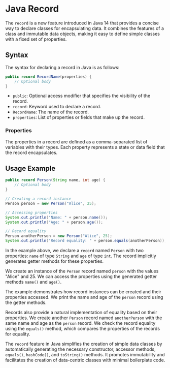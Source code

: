 # Java Record

The `record` is a new feature introduced in Java 14 that provides a concise way to declare classes for encapsulating data. It combines the features of a class and immutable data objects, making it easy to define simple classes with a fixed set of properties.

## Syntax

The syntax for declaring a record in Java is as follows:

```java
public record RecordName(properties) {
    // Optional body
}
```

- `public`: Optional access modifier that specifies the visibility of the record.
- `record`: Keyword used to declare a record.
- `RecordName`: The name of the record.
- `properties`: List of properties or fields that make up the record.

### Properties

The properties in a record are defined as a comma-separated list of variables with their types. Each property represents a state or data field that the record encapsulates.

## Usage Example

```java
public record Person(String name, int age) {
    // Optional body
}

// Creating a record instance
Person person = new Person("Alice", 25);

// Accessing properties
System.out.println("Name: " + person.name());
System.out.println("Age: " + person.age());

// Record equality
Person anotherPerson = new Person("Alice", 25);
System.out.println("Record equality: " + person.equals(anotherPerson));
```

In the example above, we declare a `record` named `Person` with two properties: `name` of type `String` and `age` of type `int`. The record implicitly generates getter methods for these properties.

We create an instance of the `Person` record named `person` with the values "Alice" and 25. We can access the properties using the generated getter methods `name()` and `age()`.

The example demonstrates how record instances can be created and their properties accessed. We print the name and age of the `person` record using the getter methods.

Records also provide a natural implementation of equality based on their properties. We create another `Person` record named `anotherPerson` with the same name and age as the `person` record. We check the record equality using the `equals()` method, which compares the properties of the records for equality.

The `record` feature in Java simplifies the creation of simple data classes by automatically generating the necessary constructor, accessor methods, `equals()`, `hashCode()`, and `toString()` methods. It promotes immutability and facilitates the creation of data-centric classes with minimal boilerplate code.
